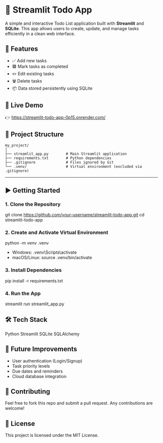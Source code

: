 # 📝 Streamlit Todo App

A simple and interactive Todo List application built with **Streamlit** and **SQLite**. This app allows users to create, update, and manage tasks efficiently in a clean web interface.


## 🔧 Features

- ✅ Add new tasks
- 🟩 Mark tasks as completed
- ✏️ Edit existing tasks
- 🗑️ Delete tasks
- 📦 Data stored persistently using SQLite


## 🚀 Live Demo

👉 https://streamlit-todo-app-0p15.onrender.com/


## 📁 Project Structure

```
my_project/
│
├── streamlit_app.py        # Main Streamlit application
├── requirements.txt        # Python dependencies
├── .gitignore              # Files ignored by Git
└── .venv/                  # Virtual environment (excluded via .gitignore)
```




---

## ▶️ Getting Started

### 1. Clone the Repository

git clone https://github.com/your-username/streamlit-todo-app.git
cd streamlit-todo-app

### 2. Create and Activate Virtual Environment
python -m venv .venv
- Windows: .venv\Scripts\activate
- macOS/Linux: source .venv/bin/activate

### 3. Install Dependencies
pip install -r requirements.txt

### 4. Run the App
streamlit run streamlit_app.py

## 🛠 Tech Stack
Python
Streamlit
SQLite
SQLAlchemy

## 📌 Future Improvements
- User authentication (Login/Signup)
- Task priority levels
- Due dates and reminders
- Cloud database integration

## 🙌 Contributing
Feel free to fork this repo and submit a pull request. Any contributions are welcome!

## 📄 License
This project is licensed under the MIT License.


